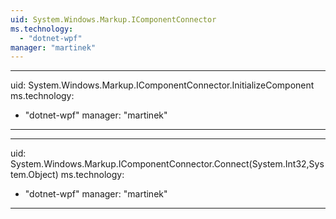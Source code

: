 ```yaml
---
uid: System.Windows.Markup.IComponentConnector
ms.technology: 
  - "dotnet-wpf"
manager: "martinek"
---
```


---
uid: System.Windows.Markup.IComponentConnector.InitializeComponent
ms.technology: 
  - "dotnet-wpf"
manager: "martinek"
---

---
uid: System.Windows.Markup.IComponentConnector.Connect(System.Int32,System.Object)
ms.technology: 
  - "dotnet-wpf"
manager: "martinek"
---
